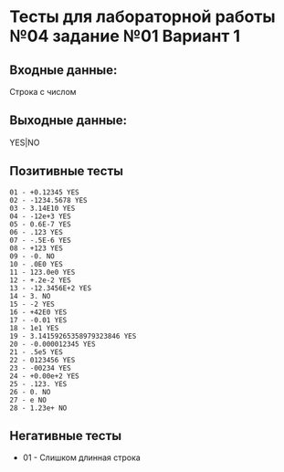 # Тесты для лабораторной работы №04 задание №01 Вариант 1
## Входные данные: 
Строка с числом
## Выходные данные: 
YES|NO

## Позитивные тесты
    01 - +0.12345 YES
    02 - -1234.5678 YES
    03 - 3.14E10 YES
    04 - -12e+3 YES 
    05 - 0.6E-7 YES 
    06 - .123 YES 
    07 - -.5E-6 YES 
    08 - +123 YES 
    09 - -0. NO 
    10 - .0E0 YES 
    11 - 123.0e0 YES 
    12 - +.2e-2 YES 
    13 - -12.3456E+2 YES 
    14 - 3. NO 
    15 - -2 YES 
    16 - +42E0 YES 
    17 - -0.01 YES 
    18 - 1e1 YES 
    19 - 3.14159265358979323846 YES 
    20 - -0.000012345 YES 
    21 - .5e5 YES 
    22 - 0123456 YES 
    23 - -00234 YES 
    24 - +0.00e+2 YES 
    25 - .123. YES 
    26 - 0. NO 
    27 - e NO 
    28 - 1.23e+ NO
## Негативные тесты
 - 01 - Слишком длинная строка